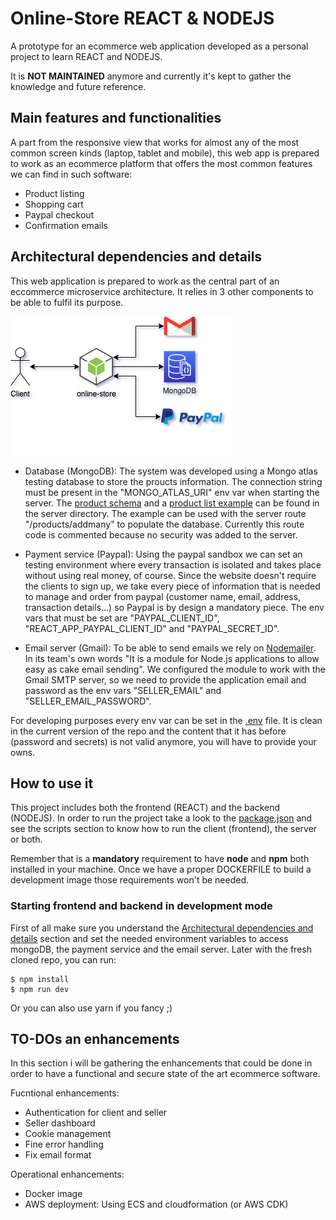 # Online-Store REACT & NODEJS

A prototype for an ecommerce web application developed as a personal project to learn
REACT and NODEJS.

It is **NOT MAINTAINED** anymore and currently it's kept to gather the
knowledge and future reference.

## Main features and functionalities

A part from the responsive view that works for almost any of the most common
screen kinds (laptop, tablet and mobile), this web app is prepared to work
as an ecommerce platform that offers the most common features we can find in such
software:

* Product listing
* Shopping cart
* Paypal checkout
* Confirmation emails

## Architectural dependencies and details

This web application is prepared to work as the central part of an eccommerce microservice
architecture. It relies in 3 other components to be able to fulfil its purpose.

![online-store architecture](/docs/images/online-store-architecture-diagram.png "online-store architecture")

* Database (MongoDB): The system was developed using a Mongo atlas testing database to store the proucts
information. The connection string must be present in the "MONGO_ATLAS_URI" env var when starting
the server. The [product schema] and a [product list example] can be found in the server directory.
The example can be used with the server route "/products/addmany" to populate the database. Currently
this route code is commented because no security was added to the server.

* Payment service (Paypal): Using the paypal sandbox we can set an testing environment where every transaction is
isolated and takes place without using real money, of course. Since the website doesn't require the
clients to sign up, we take every piece of information that is needed to manage and order from paypal
(customer name, email, address, transaction details...) so Paypal is by design a mandatory piece.
The env vars that must be set are "PAYPAL_CLIENT_ID", "REACT_APP_PAYPAL_CLIENT_ID" and "PAYPAL_SECRET_ID".

* Email server (Gmail): To be able to send emails we rely on [Nodemailer]. In its team's own words "It is a
module for Node.js applications to allow easy as cake email sending". We configured the module to work
with the Gmail SMTP server, so we need to provide the application email and password as the env vars
"SELLER_EMAIL" and "SELLER_EMAIL_PASSWORD".

For developing purposes every env var can be set in the [.env] file. It is clean in the current
version of the repo and the content that it has before (password and secrets) is not valid anymore,
you will have to provide your owns.

[product schema]: /server/models/product.model.js
[product list example]: /server/testUtilities/testJsonproduct.txt
[Nodemailer]: https://nodemailer.com/about/
[.env]: /.env

## How to use it

This project includes both the frontend (REACT) and the backend (NODEJS). In order to run
the project take a look to the [package.json] and see the scripts section to know how to
run the client (frontend), the server or both.

Remember that is a **mandatory** requirement to have **node** and **npm** both installed in your machine.
Once we have a proper DOCKERFILE to build a development image those requirements won't be needed.

[package.json]: /package.json

### Starting frontend and backend in development mode

First of all make sure you understand the [Architectural dependencies and details](#architectural-dependencies-and-details)
section and set the needed environment variables to access mongoDB, the payment service and the email server. Later with
the fresh cloned repo, you can run:

```shell
$ npm install
$ npm run dev
```

Or you can also use yarn if you fancy ;)

## TO-DOs an enhancements

In this section i will be gathering the enhancements that could be done in order to have
a functional and secure state of the art ecommerce software.

Fucntional enhancements:
* Authentication for client and seller
* Seller dashboard
* Cookie management
* Fine error handling
* Fix email format

Operational enhancements:
* Docker image
* AWS deployment: Using ECS and cloudformation (or AWS CDK)